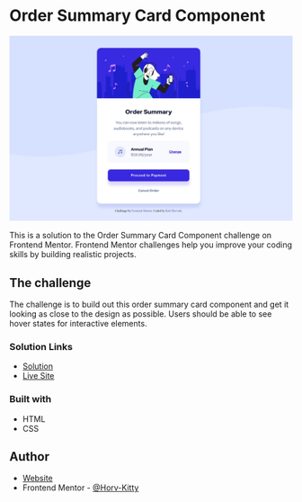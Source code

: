 # Order Summary Card Component

![](images/screenshot.jpg)

This is a solution to the Order Summary Card Component challenge on Frontend Mentor.
Frontend Mentor challenges help you improve your coding skills by building realistic projects.

## The challenge

The challenge is to build out this order summary card component and get it looking as close to the design as possible.
Users should be able to see hover states for interactive elements.

### Solution Links

- [Solution](https://www.frontendmentor.io/solutions/order-summary-card-component-UP3j0ThnrZ)
- [Live Site](https://order-summary-card-component-kh.netlify.app/)

### Built with

- HTML
- CSS

## Author

- [Website](https://www.kittihorvath.com)
- Frontend Mentor - [@Horv-Kitty](https://www.frontendmentor.io/profile/Horv-Kitty)
